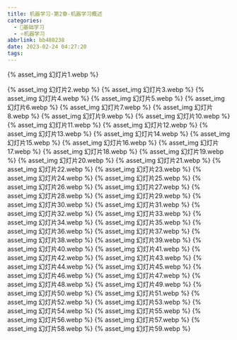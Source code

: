 ```yaml
---
title: 机器学习-第2章-机器学习概述
categories:
  - 🌙基础学习
  - ⭐机器学习
abbrlink: bb480238
date: 2023-02-24 04:27:20
tags:
---
```


{% asset_img 幻灯片1.webp %}

<!--more-->

{% asset_img 幻灯片2.webp %}
{% asset_img 幻灯片3.webp %}
{% asset_img 幻灯片4.webp %}
{% asset_img 幻灯片5.webp %}
{% asset_img 幻灯片6.webp %}
{% asset_img 幻灯片7.webp %}
{% asset_img 幻灯片8.webp %}
{% asset_img 幻灯片9.webp %}
{% asset_img 幻灯片10.webp %}
{% asset_img 幻灯片11.webp %}
{% asset_img 幻灯片12.webp %}
{% asset_img 幻灯片13.webp %}
{% asset_img 幻灯片14.webp %}
{% asset_img 幻灯片15.webp %}
{% asset_img 幻灯片16.webp %}
{% asset_img 幻灯片17.webp %}
{% asset_img 幻灯片18.webp %}
{% asset_img 幻灯片19.webp %}
{% asset_img 幻灯片20.webp %}
{% asset_img 幻灯片21.webp %}
{% asset_img 幻灯片22.webp %}
{% asset_img 幻灯片23.webp %}
{% asset_img 幻灯片24.webp %}
{% asset_img 幻灯片25.webp %}
{% asset_img 幻灯片26.webp %}
{% asset_img 幻灯片27.webp %}
{% asset_img 幻灯片28.webp %}
{% asset_img 幻灯片29.webp %}
{% asset_img 幻灯片30.webp %}
{% asset_img 幻灯片31.webp %}
{% asset_img 幻灯片32.webp %}
{% asset_img 幻灯片33.webp %}
{% asset_img 幻灯片34.webp %}
{% asset_img 幻灯片35.webp %}
{% asset_img 幻灯片36.webp %}
{% asset_img 幻灯片37.webp %}
{% asset_img 幻灯片38.webp %}
{% asset_img 幻灯片39.webp %}
{% asset_img 幻灯片40.webp %}
{% asset_img 幻灯片41.webp %}
{% asset_img 幻灯片42.webp %}
{% asset_img 幻灯片43.webp %}
{% asset_img 幻灯片44.webp %}
{% asset_img 幻灯片45.webp %}
{% asset_img 幻灯片46.webp %}
{% asset_img 幻灯片47.webp %}
{% asset_img 幻灯片48.webp %}
{% asset_img 幻灯片49.webp %}
{% asset_img 幻灯片50.webp %}
{% asset_img 幻灯片51.webp %}
{% asset_img 幻灯片52.webp %}
{% asset_img 幻灯片53.webp %}
{% asset_img 幻灯片54.webp %}
{% asset_img 幻灯片55.webp %}
{% asset_img 幻灯片56.webp %}
{% asset_img 幻灯片57.webp %}
{% asset_img 幻灯片58.webp %}
{% asset_img 幻灯片59.webp %}
